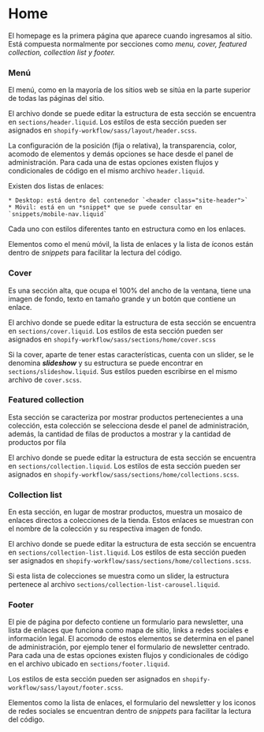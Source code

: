 # Home
El homepage es la primera página que aparece cuando ingresamos al sitio.  Está compuesta normalmente por secciones como *menu, cover, featured collection, collection list y footer.*

### Menú
El menú, como en la mayoría de los sitios web se sitúa en la parte superior de todas las páginas del sitio.

El archivo donde se puede editar la estructura de esta sección se encuentra en `sections/header.liquid`. Los estilos de esta sección pueden ser asignados en `shopify-workflow/sass/layout/header.scss`.

La configuración de la posición (fija o relativa), la transparencia, color, acomodo de elementos y demás opciones se hace desde el panel de administración. Para cada una de estas opciones existen flujos y condicionales de código en el mismo archivo `header.liquid`.

Existen dos listas de enlaces: 
	
	* Desktop: está dentro del contenedor `<header class="site-header">`
	* Móvil: está en un *snippet* que se puede consultar en `snippets/mobile-nav.liquid`

Cada uno con estilos diferentes tanto en estructura como en los enlaces.

Elementos como el menú móvil, la lista de enlaces y la lista de íconos están dentro de *snippets* para facilitar la lectura del código.

### Cover
Es una sección alta, que ocupa el 100% del ancho de la ventana, tiene una imagen de fondo, texto en tamaño grande y un botón que contiene un enlace.

El archivo donde se puede editar la estructura de esta sección se encuentra en `sections/cover.liquid`. Los estilos de esta sección pueden ser asignados en `shopify-workflow/sass/sections/home/cover.scss`

Si la cover, aparte de tener estas características, cuenta con un slider, se le denomina ***slideshow*** y su estructura se puede encontrar en `sections/slideshow.liquid`. Sus estilos pueden escribirse en el mismo archivo de `cover.scss`.

### Featured collection
Esta sección se caracteriza por mostrar productos pertenecientes a una colección, esta colección se selecciona desde el panel de administración, además, la cantidad de filas de productos a mostrar y la cantidad de productos por fila

El archivo donde se puede editar la estructura de esta sección se encuentra en `sections/collection.liquid`. Los estilos de esta sección pueden ser asignados en `shopify-workflow/sass/sections/home/collections.scss`.

### Collection list
En esta sección, en lugar de mostrar productos, muestra un mosaico de enlaces directos a colecciones de la tienda. Estos enlaces se muestran con el nombre de la colección y su respectiva imagen de fondo.

El archivo donde se puede editar la estructura de esta sección se encuentra en `sections/collection-list.liquid`. Los estilos de esta sección pueden ser asignados en `shopify-workflow/sass/sections/home/collections.scss`.

Si esta lista de colecciones se muestra como un slider, la estructura pertenece al archivo `sections/collection-list-carousel.liquid`.

### Footer
El pie de página por defecto contiene un formulario para newsletter, una lista de enlaces que funciona como mapa de sitio, links a redes sociales e información legal. El acomodo de estos elementos se determina en el panel de administración, por ejemplo tener el formulario de newsletter centrado. Para cada una de estas opciones existen flujos y condicionales de código en el archivo ubicado en `sections/footer.liquid`.

 Los estilos de esta sección pueden ser asignados en `shopify-workflow/sass/layout/footer.scss`.

Elementos como la lista de enlaces, el formulario del newsletter y los iconos de redes sociales se encuentran dentro de *snippets* para facilitar la lectura del código.

